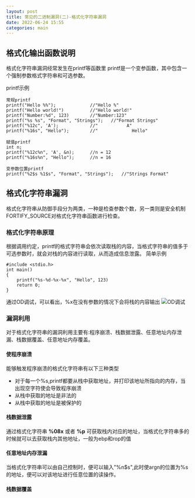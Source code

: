 ```yaml
---
layout: post
title: 常见的二进制漏洞(二)-格式化字符串漏洞
date: 2022-06-24 15:55
categories: main
---
```


## 格式化输出函数说明

格式化字符串漏洞经常发生在printf等函数里
printf是一个变参函数，其中包含一个强制参数格式字符串和可选参数。

printf示例
```
常规printf
printf("Hello %%");             //"Hello %"
printf("Hello world!")          //"Hello world!"
printf("Number:%d", 123)        //"Number:123"
printf("%s %s", "Format", "Strings");   //"Format Strings"
printf("%12c", 'A');            //"           A"
printf("%16s", "Hello");        //"             Hello"

赋值printf
int n;
printf("%12c%n", 'A', &n);      //n = 12
printf("%16s%n", "Hello");      //n = 16

变参数位置printf
printf("%2$s %1$s", "Format", "Strings");   //"Strings Format"
```
## 格式化字符串漏洞
格式化字符串从防御手段分为两类，一种是检查参数个数，另一类则是安全机制FORTIFY_SOURCE对格式化字符串函数进行检查。
### 格式化字符串原理
根据调用约定，printf的格式字符串会依次读取栈的内容，当格式字符串的值多于可选参数时，就会对栈的内容进行读取，从而造成信息泄露。
简单示例
```
#include <stdio.h>
int main()
{
    printf("%s-%d-%x-%x", "Hello", 123)
    return 0;
}
```
通过OD调试，可以看出，%x在没有参数的情况下会将栈的内容输出
![OD调试](/assets/img/2.png)

### 漏洞利用

对于格式化字符串的漏洞利用主要有:程序崩溃、栈数据泄露、任意地址内存泄漏、栈数据覆盖、任意地址内存覆盖。

#### 使程序崩溃

能够触发程序崩溃的格式化字符串有以下三种类型
- 对于每一个%s,printf都要从栈中获取地址，并打印该地址所指向的内存，当出现空字符使会导致程序崩溃
- 从栈中获取的地址是非法的
- 从栈中获取的地址是被保护的

#### 栈数据泄露

通过格式化字符串 **%08x** 或者 **%p** 可获取栈内对应的地址，当格式化字符串多的时候就可以去获取栈内其他地址，一般为ebp和rop的值

#### 任意地址内存泄漏

当格式化字符串可以由自己控制时，便可以输入"%n$s",此时使argn的位置为%s的地址，便可以对该地址进行任意位置的读操作。

#### 栈数据覆盖


